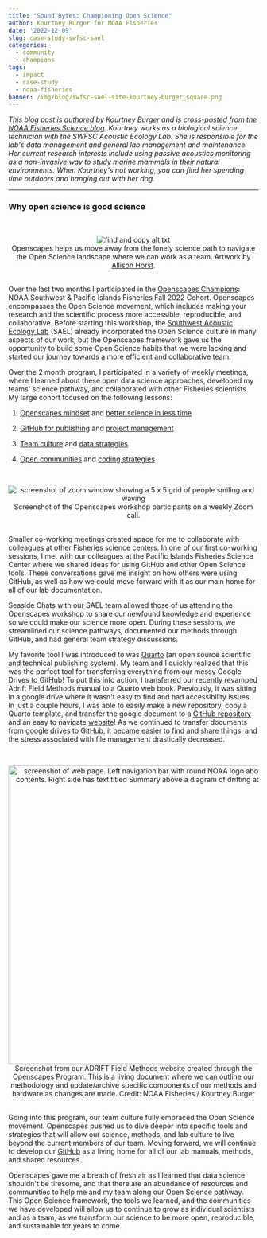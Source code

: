 ```yaml
---
title: "Sound Bytes: Championing Open Science"
author: Kourtney Burger for NOAA Fisheries
date: '2022-12-09'
slug: case-study-swfsc-sael
categories:
  - community
  - champions
tags:
  - impact
  - case-study
  - noaa-fisheries
banner: /img/blog/swfsc-sael-site-kourtney-burger_square.png
---
```


*This blog post is authored by Kourtney Burger and is [cross-posted from the NOAA Fisheries Science blog](https://www.fisheries.noaa.gov/science-blog/sound-bytes-championing-open-science). Kourtney works as a biological science technician with the SWFSC Acoustic Ecology Lab. She is responsible for the lab's data management and general lab management and maintenance. Her current research interests include using passive acoustics monitoring as a non-invasive way to study marine mammals in their natural environments. When Kourtney's not working, you can find her spending time outdoors and hanging out with her dog.*

------------------------------------------------------------------------

### Why open science is good science

<br> <center><a><img src="/img/blog/horst_openscapes_champions.jpg" alt="find and copy alt txt"></a><figcaption>Openscapes helps us move away from the lonely science path to navigate the Open Science landscape where we can work as a team. Artwork by [Allison Horst](https://allisonhorst.com/).</figcaption> </center> <br>

Over the last two months I participated in the [Openscapes Champions](https://www.openscapes.org/champions/): NOAA Southwest & Pacific Islands Fisheries Fall 2022 Cohort. Openscapes encompasses the Open Science movement, which includes making your research and the scientific process more accessible, reproducible, and collaborative. Before starting this workshop, the [Southwest Acoustic Ecology Lab](https://www.fisheries.noaa.gov/west-coast/science-data/southwest-acoustic-ecology-lab) (SAEL) already incorporated the Open Science culture in many aspects of our work, but the Openscapes framework gave us the opportunity to build some Open Science habits that we were lacking and started our journey towards a more efficient and collaborative team.

Over the 2 month program, I participated in a variety of weekly meetings, where I learned about these open data science approaches, developed my teams' science pathway, and collaborated with other Fisheries scientists. My large cohort focused on the following lessons:

1.  [Openscapes mindset](https://openscapes.github.io/series/mindset.html) and [better science in less time](https://openscapes.github.io/series/better-science.qmd)

2.  [GitHub for publishing](https://openscapes.github.io/series/core-lessons/github/github-pub.html) and [project management](https://openscapes.github.io/series/core-lessons/github/github-issues.html)

3.  [Team culture](https://openscapes.github.io/series/team-culture.html) and [data strategies](https://openscapes.github.io/series/data-strategies.html)

4.  [Open communities](https://openscapes.github.io/series/communities.html) and [coding strategies](https://openscapes.github.io/series/coding-strategies.html)

<br> <center><a><img src="/img/blog/swfsc-sael-zoom-cohort.png" alt="screenshot of zoom window showing a 5 x 5 grid of people smiling and waving"></a><figcaption>Screenshot of the Openscapes workshop participants on a weekly Zoom call.</figcaption> </center> <br>

Smaller co-working meetings created space for me to collaborate with colleagues at other Fisheries science centers. In one of our first co-working sessions, I met with our colleagues at the Pacific Islands Fisheries Science Center where we shared ideas for using GitHub and other Open Science tools. These conversations gave me insight on how others were using GitHub, as well as how we could move forward with it as our main home for all of our lab documentation.

Seaside Chats with our SAEL team allowed those of us attending the Openscapes workshop to share our newfound knowledge and experience so we could make our science more open. During these sessions, we streamlined our science pathways, documented our methods through GitHub, and had general team strategy discussions.

My favorite tool I was introduced to was [Quarto](https://quarto.org/) (an open source scientific and technical publishing system). My team and I quickly realized that this was the perfect tool for transferring everything from our messy Google Drives to GitHub! To put this into action, I transferred our recently revamped Adrift Field Methods manual to a Quarto web book. Previously, it was sitting in a google drive where it wasn't easy to find and had accessibility issues. In just a couple hours, I was able to easily make a new repository, copy a Quarto template, and transfer the google document to a [GitHub repository](https://github.com/SAEL-SWFSC/adrift-field-methods) and an easy to navigate [website](https://sael-swfsc.github.io/adrift-field-methods/)! As we continued to transfer documents from google drives to GitHub, it became easier to find and share things, and the stress associated with file management drastically decreased.

<br> <center><a><img src="/img/blog/swfsc-sael-site-kourtney-burger.jpg" width="600px" alt="screenshot of web page. Left navigation bar with round NOAA logo above a table of contents. Right side has text titled Summary above a diagram of drifting acoustic buoy"></a><figcaption>Screenshot from our ADRIFT Field Methods website created through the Openscapes Program. This is a living document where we can outline our methodology and update/archive specific components of our methods and hardware as changes are made. Credit: NOAA Fisheries / Kourtney Burger</figcaption> </center> <br>

Going into this program, our team culture fully embraced the Open Science movement. Openscapes pushed us to dive deeper into specific tools and strategies that will allow our science, methods, and lab culture to live beyond the current members of our team. Moving forward, we will continue to develop our [GitHub](https://github.com/SAEL-SWFSC) as a living home for all of our lab manuals, methods, and shared resources.

Openscapes gave me a breath of fresh air as I learned that data science shouldn't be tiresome, and that there are an abundance of resources and communities to help me and my team along our Open Science pathway. This Open Science framework, the tools we learned, and the communities we have developed will allow us to continue to grow as individual scientists and as a team, as we transform our science to be more open, reproducible, and sustainable for years to come.
